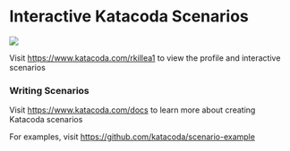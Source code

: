# Interactive Katacoda Scenarios

[![](http://shields.katacoda.com/katacoda/rkillea1/count.svg)](https://www.katacoda.com/rkillea1 "Get your profile on Katacoda.com")

Visit https://www.katacoda.com/rkillea1 to view the profile and interactive scenarios

### Writing Scenarios
Visit https://www.katacoda.com/docs to learn more about creating Katacoda scenarios

For examples, visit https://github.com/katacoda/scenario-example
